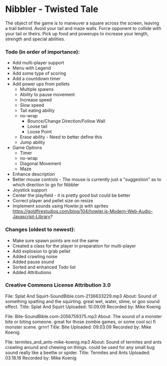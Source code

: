 # Nibbler - Twisted Tale

The object of the game is to maneuver a square across the screen, leaving a trail behind. Avoid your tail and maze walls. Force opponent to collide with your tail or theirs. Pick up food and powerups to increase your length, strength and special abilities.

### Todo (in order of importance):

* Add multi-player support
* Menu with Legend
* Add some type of scoring
* Add a countdown timer
* Add power ups from pellets
    * Multiple spawns
	* Ability to pause movement
	* Increase speed
	* Slow speed
	* Tail eating ability
	* no-wrap
		* Bounce/Change Direction/Follow Wall
		* Loose tail
		* Loose Point
	* Erase ability - Need to better define this
	* Jump ability
* Game Options
    * Timer
	* no-wrap
	* Diagonal Movement
	* Maze
* Enhance description
* Better mouse controls - The mouse is currently just a "suggestion" as to which direction to go for Nibbler
* Joystick support
* Center the playfield - it is pretty good but could be better
* Correct player and pellet size on resize
* Implement sounds using Howler.js with sprites https://goldfirestudios.com/blog/104/howler.js-Modern-Web-Audio-Javascript-Library?

### Changes (oldest to newest):

* Make sure spawn points are not the same
* Created a class for the player in preparation for multi-player
* Add explosion to grab pellet
* Added crawling noise
* Added pause sound
* Sorted and enhanced Todo list
* Added Attributions


### Creative Commons License Attribution 3.0 

File: Splat And Squirt-SoundBible.com-2136633229.mp3
About: Sound of something spatting and the squirting. great wet, water, slime, or goo sound effect.
Title: Splat And Squirt
Uploaded: 10.09.09
Recorded by: Mike Koenig

File: Bite-SoundBible.com-2056759375.mp3
About: The sound of a monster bite or biting someone. great for those zombie games, or some cool sci fi monster scene. grrrr!
Title: Bite
Uploaded: 09.03.09
Recorded by: Mike Koenig 

File: termites_and_ants-mike-koenig.mp3
About: Sound of termites and ants crawling around and chewing on things. could be used for any small bug sound really like a beetlw or spider.
Title: Termites and Ants
Uploaded: 03.18.16
Recorded by: Mike Koenig 